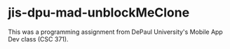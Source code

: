 jis-dpu-mad-unblockMeClone
==========================

This was a programming assignment from DePaul University's Mobile App Dev class (CSC 371).
